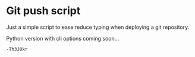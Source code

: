 # Git push script

Just a simple script to ease reduce typing when deploying a git repository.

Python version with cli options coming soon...

`-Th3J0kr`
